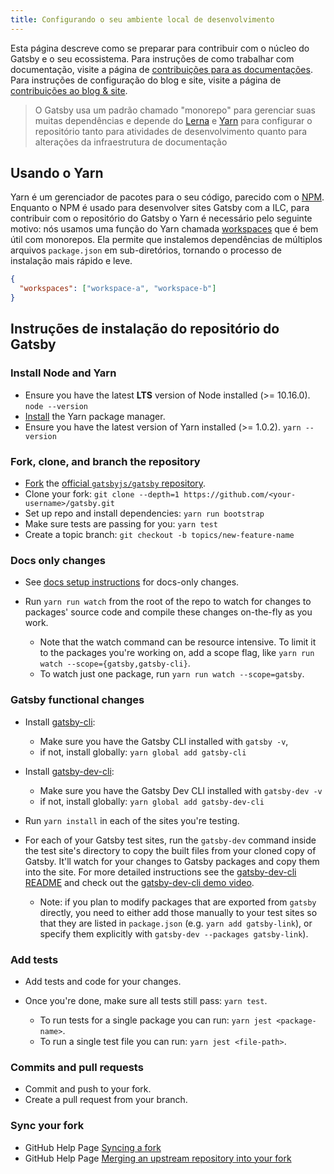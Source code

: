 ```yaml
---
title: Configurando o seu ambiente local de desenvolvimento
---
```


Esta página descreve como se preparar para contribuir com o núcleo do Gatsby e o seu ecossistema. Para instruções de como trabalhar com documentação, visite a página de [contribuições para as documentações](/contributing/docs-contributions/). Para instruções de configuração do blog e site, visite a página de [contribuições ao blog & site](/contributing/blog-and-website-contributions/).

> O Gatsby usa um padrão chamado "monorepo" para gerenciar suas muitas dependências e depende do
> [Lerna](https://lerna.js.org/) e [Yarn](https://yarnpkg.com/en/) para configurar o repositório tanto para atividades de desenvolvimento quanto para alterações da infraestrutura de documentação

## Usando o Yarn

Yarn é um gerenciador de pacotes para o seu código, parecido com o [NPM](https://www.npmjs.com/). Enquanto o NPM é usado para desenvolver sites Gatsby com a ILC, para contribuir com o repositório do Gatsby o Yarn é necessário pelo seguinte motivo: nós usamos uma função do Yarn chamada [workspaces](https://yarnpkg.com/lang/en/docs/workspaces/) que é bem útil com monorepos. Ela permite que instalemos dependências de múltiplos arquivos `package.json` em sub-diretórios, tornando o processo de instalação mais rápido e leve.

```json:title=package.json
{
  "workspaces": ["workspace-a", "workspace-b"]
}
```

## Instruções de instalação do repositório do Gatsby

### Install Node and Yarn

- Ensure you have the latest **LTS** version of Node installed (>= 10.16.0). `node --version`
- [Install](https://yarnpkg.com/en/docs/install) the Yarn package manager.
- Ensure you have the latest version of Yarn installed (>= 1.0.2). `yarn --version`

### Fork, clone, and branch the repository

- [Fork](https://help.github.com/en/github/getting-started-with-github/fork-a-repo) the [official `gatsbyjs/gatsby` repository](https://github.com/gatsbyjs/gatsby).
- Clone your fork: `git clone --depth=1 https://github.com/<your-username>/gatsby.git`
- Set up repo and install dependencies: `yarn run bootstrap`
- Make sure tests are passing for you: `yarn test`
- Create a topic branch: `git checkout -b topics/new-feature-name`

### Docs only changes

- See [docs setup instructions](/contributing/docs-contributions#docs-site-setup-instructions) for docs-only changes.
- Run `yarn run watch` from the root of the repo to watch for changes to packages' source code and compile these changes on-the-fly as you work.

  - Note that the watch command can be resource intensive. To limit it to the packages you're working on, add a scope flag, like `yarn run watch --scope={gatsby,gatsby-cli}`.
  - To watch just one package, run `yarn run watch --scope=gatsby`.

### Gatsby functional changes

- Install [gatsby-cli](https://github.com/gatsbyjs/gatsby/blob/master/packages/gatsby-cli):
  - Make sure you have the Gatsby CLI installed with `gatsby -v`,
  - if not, install globally: `yarn global add gatsby-cli`
- Install [gatsby-dev-cli](https://github.com/gatsbyjs/gatsby/tree/master/packages/gatsby-dev-cli):
  - Make sure you have the Gatsby Dev CLI installed with `gatsby-dev -v`
  - if not, install globally: `yarn global add gatsby-dev-cli`
- Run `yarn install` in each of the sites you're testing.
- For each of your Gatsby test sites, run the `gatsby-dev` command inside the test site's directory to copy
  the built files from your cloned copy of Gatsby. It'll watch for your changes
  to Gatsby packages and copy them into the site. For more detailed instructions
  see the [gatsby-dev-cli README](https://www.npmjs.com/package/gatsby-dev-cli) and check out the [gatsby-dev-cli demo video](https://www.youtube.com/watch?v=D0SwX1MSuas).

  - Note: if you plan to modify packages that are exported from `gatsby` directly, you need to either add those manually to your test sites so that they are listed in `package.json` (e.g. `yarn add gatsby-link`), or specify them explicitly with `gatsby-dev --packages gatsby-link`).

### Add tests

- Add tests and code for your changes.
- Once you're done, make sure all tests still pass: `yarn test`.

  - To run tests for a single package you can run: `yarn jest <package-name>`.
  - To run a single test file you can run: `yarn jest <file-path>`.

### Commits and pull requests

- Commit and push to your fork.
- Create a pull request from your branch.

### Sync your fork

- GitHub Help Page [Syncing a fork](https://help.github.com/en/github/collaborating-with-issues-and-pull-requests/syncing-a-fork)
- GitHub Help Page [Merging an upstream repository into your fork](https://help.github.com/en/github/collaborating-with-issues-and-pull-requests/merging-an-upstream-repository-into-your-fork)
